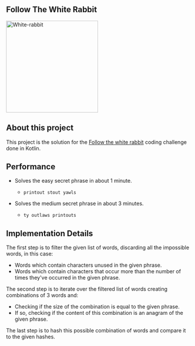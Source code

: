 ## Follow  The White Rabbit

<div style='float: center'>
  <img src="https://upload.wikimedia.org/wikipedia/commons/a/a9/Literature_personage_stub.png" alt="White-rabbit" height="250" width="250" align="middle">
</div>

## About this project

This project is the solution for the [Follow the white rabbit][] coding challenge done in Kotlin.

[Follow the white rabbit]:https://followthewhiterabbit.trustpilot.com/

## Performance

* Solves the easy secret phrase in about 1 minute.
    * `printout stout yawls`

* Solves the medium secret phrase in about 3 minutes.
    * `ty outlaws printouts`

## Implementation Details

The first step is to filter the given list of words, discarding all the impossible words, in this case:

* Words which contain characters unused in the given phrase.
* Words which contain characters that occur more than the number of times they've occurred in the given phrase.

The second step is to iterate over the filtered list of words creating combinations of 3 words and:
* Checking if the size of the combination is equal to the given phrase.
* If so, checking if the content of this combination is an anagram of the given phrase.

The last step is to hash this possible combination of words and compare it to the given hashes.

